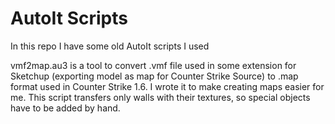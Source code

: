 # AutoIt Scripts
In this repo I have some old AutoIt scripts I used

vmf2map.au3 is a tool to convert .vmf file used in some extension for Sketchup (exporting model as map for Counter Strike Source) to .map format used in Counter Strike 1.6.
I wrote it to make creating maps easier for me.
This script transfers only walls with their textures, so special objects have to be added by hand.